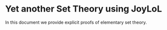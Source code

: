 # Yet another Set Theory using JoyLoL

In this document we provide explicit proofs of elementary set theory.
